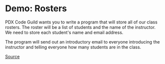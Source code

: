 # Demo: Rosters
PDX Code Guild wants you to write a program that will store all of our class rosters.
The roster will be a list of students and the name of the instructor.
We need to store each student's name and email address.

The program will send out an introductory email to everyone introducing the instructor and telling everyone how many students are in the class.

[Source](/demos/rosters.py)

